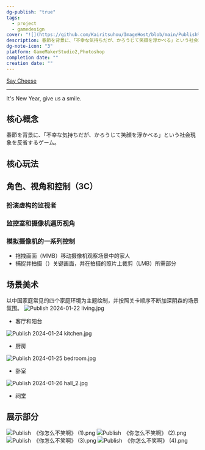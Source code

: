 ```yaml
---
dg-publish: "true"
tags:
  - project
  - gamedesign
cover: "![](https://github.com/Kairitsuhou/ImageHost/blob/main/Publish%20%E3%80%8A%E4%BD%A0%E6%80%8E%E4%B9%88%E4%B8%8D%E7%AC%91%E5%95%8A%E3%80%8B.png?raw=true)"
description: 春節を背景に、「不幸な気持ちだが、かろうじて笑顔を浮かべる」という社会現象を反省するゲーム。
dg-note-icon: "3"
platform: GameMakerStudio2,Photoshop
completion date: ""
creation date: ""
---
```

[Say Cheese](https://globalgamejam.org/games/2024/say-cheese-5)

---
It's New Year, give us a smile.
## 核心概念
春節を背景に、「不幸な気持ちだが、かろうじて笑顔を浮かべる」という社会現象を反省するゲーム。

## 核心玩法


## 角色、视角和控制（3C）
### 扮演虚构的监视者

### 监控室和摄像机遍历视角

### 模拟摄像机的一系列控制
- 拖拽画面（MMB）移动摄像机观察场景中的家人
- 捕捉并拍摄（）关键画面，并在拍摄的照片上裁剪（LMB）所需部分

## 场景美术
以中国家庭常见的四个家庭环境为主题绘制，并按照关卡顺序不断加深阴森的场景氛围。
![Publish 2024-01-22 living.jpg](/img/user/700.Attachments/Publish%202024-01-22%20living.jpg)
- 客厅和阳台

![Publish 2024-01-24 kitchen.jpg](/img/user/700.Attachments/Publish%202024-01-24%20kitchen.jpg)
- 厨房

![Publish 2024-01-25 bedroom.jpg](/img/user/700.Attachments/Publish%202024-01-25%20bedroom.jpg)
- 卧室

![Publish 2024-01-26 hall_2.jpg](/img/user/700.Attachments/Publish%202024-01-26%20hall_2.jpg)
- 祠堂

## 展示部分
![Publish　《你怎么不笑啊》 (1).png](/img/user/700.Attachments/Publish%E3%80%80%E3%80%8A%E4%BD%A0%E6%80%8E%E4%B9%88%E4%B8%8D%E7%AC%91%E5%95%8A%E3%80%8B%20(1).png)
![Publish　《你怎么不笑啊》 (2).png](/img/user/700.Attachments/Publish%E3%80%80%E3%80%8A%E4%BD%A0%E6%80%8E%E4%B9%88%E4%B8%8D%E7%AC%91%E5%95%8A%E3%80%8B%20(2).png)
![Publish　《你怎么不笑啊》 (3).png](/img/user/700.Attachments/Publish%E3%80%80%E3%80%8A%E4%BD%A0%E6%80%8E%E4%B9%88%E4%B8%8D%E7%AC%91%E5%95%8A%E3%80%8B%20(3).png)
![Publish　《你怎么不笑啊》 (4).png](/img/user/700.Attachments/Publish%E3%80%80%E3%80%8A%E4%BD%A0%E6%80%8E%E4%B9%88%E4%B8%8D%E7%AC%91%E5%95%8A%E3%80%8B%20(4).png)